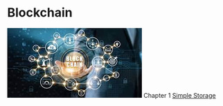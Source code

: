 # Blockchain
<img src="https://github.com/RishavMishraRM/Blockchain/blob/main/Images/download.jpg">
Chapter 1 <a href="https://github.com/RishavMishraRM/Blockchain/tree/main/Simple_Storage">Simple Storage</a>
